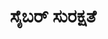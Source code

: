 ---
weight: 2
title: "ಸೈಬರ್ ಸುರಕ್ಷತೆ"
draft: true
topic: "ಟೆಕ್ ಲೋಕ"
collection: "ಸೈಬರ್ ಸುರಕ್ಷತೆ"
#oneLiner: "Subtitle"
image: "https://upload.wikimedia.org/wikipedia/commons/thumb/c/c4/Backlit_keyboard.jpg/1920px-Backlit_keyboard.jpg"
imageCreditsText: "Image from Wikimedia Commons"
easterEgg: true
---